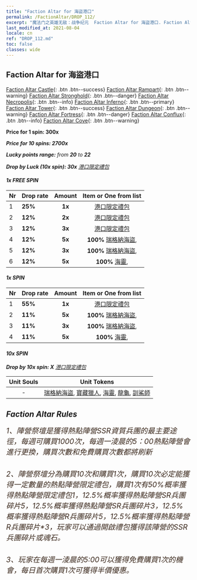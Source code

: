 ```yaml
---
title: "Faction Altar for 海盜港口"
permalink: /FactionAltar/DROP_112/
excerpt: "魔法门之英雄无敌：战争纪元  Faction Altar for 海盜港口. Faction Altar is the primary method for obtaining SSR units from the popular faction. Limited to 1,000 purchases each week. The popular faction changes at 05:00 every Monday. Purchase attempts and free purchase attempts will also reset then."
last_modified_at: 2021-08-04
locale: cn
ref: "DROP_112.md"
toc: false
classes: wide
---
```


##  Faction Altar for **海盜港口**

  [Faction Altar Castle](/cn/FactionAltar/DROP_101/){: .btn .btn--success} [Faction Altar Rampart](/cn/FactionAltar/DROP_102/){: .btn .btn--warning} [Faction Altar Stronghold](/cn/FactionAltar/DROP_103/){: .btn .btn--danger} [Faction Altar Necropolis](/cn/FactionAltar/DROP_104/){: .btn .btn--info} [Faction Altar Inferno](/cn/FactionAltar/DROP_105/){: .btn .btn--primary} [Faction Altar Tower](/cn/FactionAltar/DROP_106/){: .btn .btn--success} [Faction Altar Dungeon](/cn/FactionAltar/DROP_107/){: .btn .btn--warning} [Faction Altar Fortress](/cn/FactionAltar/DROP_108/){: .btn .btn--danger} [Faction Altar Conflux](/cn/FactionAltar/DROP_109/){: .btn .btn--info} [Faction Altar Cove](/cn/FactionAltar/DROP_112/){: .btn .btn--warning} 

  **Price for 1 spin: 300x** <i class="fas fa-gem"/>

  **Price for 10 spins: 2700x** <i class="fas fa-gem"/>

  **Lucky points range:** from **20** to **22**

  **Drop by Luck (10x spin): 30x** [港口限定禮包](/cn/Items/con_2112/)

####  1x FREE SPIN 

  |    Nr    |  Drop rate  |  Amount   |   Item or One from list  |
  |:---------|:------------|:---------:|:------------------------:|
  | 1 | **25%** | **1x** | [港口限定禮包](/cn/Items/con_2112/) |
  | 2 | **12%** | **2x** | [港口限定禮包](/cn/Items/con_2112/) |
  | 3 | **12%** | **3x** | [港口限定禮包](/cn/Items/con_2112/) |
  | 4 | **12%** | **5x** |  **100%** [瑞格納海盜](/cn/Items/unt_273/),  |
  | 5 | **12%** | **3x** |  **100%** [瑞格納海盜](/cn/Items/unt_273/),  |
  | 6 | **12%** | **5x** |  **100%** [海靈](/cn/Items/unt_275/),  |


####  1x SPIN 

  |    Nr    |  Drop rate  |  Amount   |   Item or One from list  |
  |:---------|:------------|:---------:|:------------------------:|
  | 1 | **55%** | **1x** | [港口限定禮包](/cn/Items/con_2112/) |
  | 2 | **11%** | **5x** |  **100%** [瑞格納海盜](/cn/Items/unt_273/),  |
  | 3 | **11%** | **3x** |  **100%** [瑞格納海盜](/cn/Items/unt_273/),  |
  | 4 | **11%** | **5x** |  **100%** [海靈](/cn/Items/unt_275/),  |


####  10x SPIN 

  **Drop by 10x spin: X** [港口限定禮包](/cn/Items/con_2112/)

  |    Unit Souls    |  Unit Tokens  |
  |:----------------:|:-------------:|
  |  - | [瑞格納海盜](/cn/Items/unt_273/), [寶藏獵人](/cn/Items/unt_274/), [海靈](/cn/Items/unt_275/), [龍龜](/cn/Items/unt_278/), [訓鯊師](/cn/Items/unt_281/) |



## Faction Altar Rules

  <span style="color: #3c2a1e;font-size:20px">1、陣營祭壇是獲得熱點陣營SSR資質兵團的最主要途徑，每週可購買1000次，每週一淩晨的5：00熱點陣營會進行更換，購買次數和免費購買次數都將刷新</span><br/>

<br/>  <span style="color: #3c2a1e;font-size:20px">2、陣營祭壇分為購買10次和購買1次，購買10次必定能獲得一定數量的熱點陣營限定禮包，購買1次有50%概率獲得熱點陣營限定禮包*1，12.5%概率獲得熱點陣營SR兵團碎片*5，12.5%概率獲得熱點陣營SR兵團碎片*3，12.5%概率獲得熱點陣營R兵團碎片*5，12.5%概率獲得熱點陣營R兵團碎片*3，玩家可以通過開啟禮包獲得該陣營的SSR兵團碎片或魂石。</span>

<br/>  <span style="color: #3c2a1e;font-size:20px">3、玩家在每週一淩晨的5:00可以獲得免費購買1次的機會，每日首次購買1次可獲得半價優惠。</span><br/>

<br/>